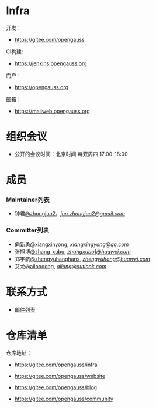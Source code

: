 
# Infra

  开发：
  - https://gitee.com/opengauss

  CI构建:
  - https://jenkins.opengauss.org

  门户：
  - https://opengauss.org

  邮箱：
  - https://mailweb.opengauss.org


# 组织会议

- 公开的会议时间：北京时间 每双周四 17:00-18:00


# 成员

### Maintainer列表

- 钟君[@zhongjun2](https://gitee.com/zhongjun2)，*jun.zhongjun2@gmail.com*

### Committer列表

- 向新勇[@xiangxinyong](https://gitee.com/xiangxinyong), *xiangxingyong@qq.com*
- 张旭博[@zhang_xubo](https://gitee.com/zhang_xubo), *zhangxubo1@huawei.com*
- 郑宇航[@zhengyuhanghans](https://gitee.com/zhengyuhanghans), *zhengyuhang@huawei.com*
- 艾龙[@ailoooong](https://gitee.com/ailoooong), *ailong@outlook.com*

# 联系方式

- [邮件列表](https://mailweb.opengauss.org/postorius/lists/infra.opengauss.org/)


# 仓库清单


仓库地址：

- https://gitee.com/opengauss/infra

- https://gitee.com/opengauss/website

- https://gitee.com/opengauss/blog

- https://gitee.com/opengauss/community

